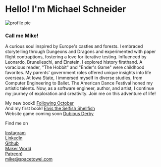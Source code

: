 # Hello! I'm Michael Schneider
![profile pic](https://github.com/mschneider247/Clayton_Graphs/assets/21366524/0dfe670c-5bff-4597-b337-f5891f403802)
### Call me Mike!

A curious soul inspired by Europe's castles and forests. I embraced storytelling through Dungeons and Dragons and experimented with paper flight contraptions, 
fostering a love for iterative testing. Influenced by Leonardo, Brunelleschi, and Einstein, I explored history firsthand. A voracious reader, "The Hobbit" and 
"Ender's Game" were childhood favorites. My parents' government roles offered unique insights into life overseas. At Iowa State, I immersed myself in diverse studies, 
from Computer Engineering to Ballet. The American Dance Festival honed my artistic talents. Now, as a software engineer, author, and artist, I continue my journey 
of exploration and creativity. Join me on this adventure of life!

My new book!! [Following October](https://a.co/d/2nFF1RV) <br>
And my first book! [Elvis the Selfish Shellfish](https://a.co/d/9Snlab5) <br>
 Website game coming soon [Dubious Derby](dubiousderby.com) <br>

 Find me on
 
[Instagram](https://www.instagram.com/mschneider247/) <br>
[LinkedIn](https://www.linkedin.com/in/mschneider247/) <br>
[Github](https://github.com/mschneider247/) <br>
[Maker World](https://makerworld.com/en/@spacetowel) <br>
[Patreon](https://www.patreon.com/user?u=3027707)) <br>
<mike@spacetowel.com> <br>

